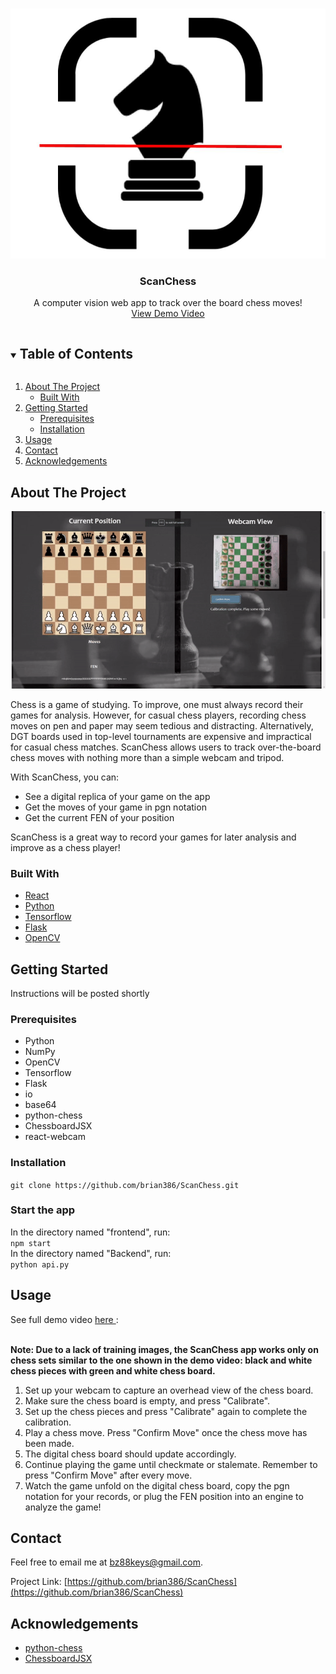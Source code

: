 
<!--
*** Thanks for checking out the Best-README-Template. If you have a suggestion
*** that would make this better, please fork the repo and create a pull request
*** or simply open an issue with the tag "enhancement".
*** Thanks again! Now go create something AMAZING! :D
***
***
***
*** To avoid retyping too much info. Do a search and replace for the following:
*** github_username, repo_name, twitter_handle, email, project_title, project_description
-->



<!-- PROJECT SHIELDS -->
<!--
*** I'm using markdown "reference style" links for readability.
*** Reference links are enclosed in brackets [ ] instead of parentheses ( ).
*** See the bottom of this document for the declaration of the reference variables
*** for contributors-url, forks-url, etc. This is an optional, concise syntax you may use.
*** https://www.markdownguide.org/basic-syntax/#reference-style-links
-->

<!-- PROJECT LOGO -->
<br />
<p align="center">
  <a href="https://github.com/github_username/repo_name">
    <img src="./ImagesForReadme/ScanChessLogo.jpg" alt="Logo" width="600" height="400">
  </a>

  <h3 align="center">ScanChess</h3>

  <p align="center">
    A computer vision web app to track over the board chess moves!
    <br />
    <a href="https://youtu.be/u9i2h12Fraw">View Demo Video</a>
  </p>
</p>



<!-- TABLE OF CONTENTS -->
<details open="open">
  <summary><h2 style="display: inline-block">Table of Contents</h2></summary>
  <ol>
    <li>
      <a href="#about-the-project">About The Project</a>
      <ul>
        <li><a href="#built-with">Built With</a></li>
      </ul>
    </li>
    <li>
      <a href="#getting-started">Getting Started</a>
      <ul>
        <li><a href="#prerequisites">Prerequisites</a></li>
        <li><a href="#installation">Installation</a></li>
      </ul>
    </li>
    <li><a href="#usage">Usage</a></li>
    <li><a href="#contact">Contact</a></li>
    <li><a href="#acknowledgements">Acknowledgements</a></li>
  </ol>
</details>



<!-- ABOUT THE PROJECT -->
## About The Project

![ScanChess demonstration gif](./ImagesForReadme/chessVisionDemo.gif)

Chess is a game of studying. To improve, one must always record their games for analysis. However, for casual chess players, recording chess moves on pen and paper may seem tedious and distracting. Alternatively, DGT boards used in top-level tournaments are expensive and impractical for casual chess matches. ScanChess allows users to track over-the-board chess moves with nothing more than a simple webcam and tripod.

With ScanChess, you can:

-  See a digital replica of your game on the app
-  Get the moves of your game in pgn notation
-  Get the current FEN of your position

ScanChess is a great way to record your games for later analysis and improve as a chess player!

### Built With

* [React](https://reactjs.org/)
* [Python](https://www.python.org/)
* [Tensorflow](https://www.tensorflow.org/)
* [Flask](https://flask.palletsprojects.com/en/2.0.x/)
* [OpenCV](https://opencv.org/)



<!-- GETTING STARTED -->
## Getting Started

Instructions will be posted shortly
### Prerequisites
* Python
* NumPy
* OpenCV
* Tensorflow
* Flask
* io
* base64
* python-chess
* ChessboardJSX
* react-webcam
### Installation

```git clone https://github.com/brian386/ScanChess.git```

### Start the app
In the directory named "frontend", run:
<br/>
```npm start```
<br/>
In the directory named "Backend", run:
<br/>
```python api.py```

<!-- USAGE EXAMPLES -->
## Usage

See full demo video <a href="https://youtu.be/u9i2h12Fraw"> here </a>: 
<br/> <br/>

<strong> Note: Due to a lack of training images, the ScanChess app works only on chess sets similar to the one shown in the demo video: black and white chess pieces with green and white chess board. </strong>

1. Set up your webcam to capture an overhead view of the chess board.
2. Make sure the chess board is empty, and press "Calibrate".
3. Set up the chess pieces and press "Calibrate" again to complete the calibration.
4. Play a chess move. Press "Confirm Move" once the chess move has been made.
5. The digital chess board should update accordingly. 
6. Continue playing the game until checkmate or stalemate. Remember to press "Confirm Move" after every move.
7. Watch the game unfold on the digital chess board, copy the pgn notation for your records, or plug the FEN position into an engine to analyze the game!


<!-- CONTACT -->
## Contact

Feel free to email me at bz88keys@gmail.com.

Project Link: [https://github.com/brian386/ScanChess](https://github.com/brian386/ScanChess)



<!-- ACKNOWLEDGEMENTS -->
## Acknowledgements

* [python-chess](https://python-chess.readthedocs.io/en/latest/)
* [ChessboardJSX](https://chessboardjsx.com/)


 

